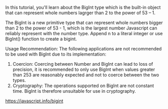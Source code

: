 In this tutorial, you'll learn about the BigInt type which is the built-in object that can represent whole numbers lagrger than 2 to the power of 53 – 1.

The BigInt is a new primitive type that can represent whole numbers bigger than 2 to the power of 53 - 1, which is the largest number Javascript can reliably represent with the number type.
Append n to a literal integer or use BigInt() function to create a bigint.

Usage Recommendation: The following applications are not recommended to be used with BigInt due to its implementation:

  1) Coercion: Coercing between Number and BigInt can lead to loss of precision, it is recommended to only use BigInt when values greater than 253 are reasonably expected and not to coerce between the two types.
  2) Cryptography: The operations supported on BigInt are not constant time. BigInt is therefore unsuitable for use in cryptography.

https://javascript.info/bigint
